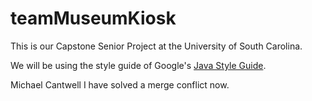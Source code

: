 # teamMuseumKiosk

This is our Capstone Senior Project at the University of South Carolina.

We will be using the style guide of Google's <a href="google.github.io/styleguide/javaguide.html"> Java Style Guide</a>.

Michael Cantwell
I have solved a merge conflict now.

